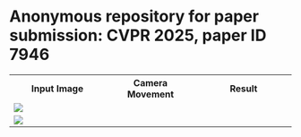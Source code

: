# Anonymous repository for paper submission: CVPR 2025, paper ID 7946


<table>
  <tr>
    <th width=34% style="text-align:center">Input Image</th>
    <th width=32% style="text-align:center">Camera Movement</th>
    <th width=34% style="text-align:center">Result</th>
  </tr>
  <tr>
    <td colspan="3" ><img src="gif/chimney.gif"></td>
  </tr>
  <tr>
    <td colspan="3"><img src="gif/skeleton.gif"></td>
  </tr>
</table>
